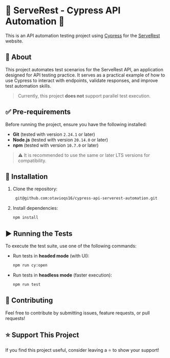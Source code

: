 # 🚀 ServeRest - Cypress API Automation 🌲

This is an API automation testing project using [Cypress](https://www.cypress.io/) for the [ServeRest](https://serverest.dev/) website.

## 📌 About

This project automates test scenarios for the ServeRest API, an application designed for API testing practice. It serves as a practical example of how to use Cypress to interact with endpoints, validate responses, and improve test automation skills.

> Currently, this project **does not** support parallel test execution.

## ✅ Pre-requirements

Before running the project, ensure you have the following installed:

- **Git** (tested with version `2.24.1` or later)
- **Node.js** (tested with version `20.14.0` or later)
- **npm** (tested with version `10.7.0` or later)

> ⚠️ It is recommended to use the same or later LTS versions for compatibility.

## 🚀 Installation

1. Clone the repository:

   ```sh
    git@github.com:otavioqs16/cypress-api-serverest-automation.git
   ```

2. Install dependencies:

   ```sh
   npm install
   ```

## ▶️ Running the Tests

To execute the test suite, use one of the following commands:

- Run tests in **headed mode** (with UI):

  ```sh
  npm run cy:open
  ```

- Run tests in **headless mode** (faster execution):
  ```sh
  npm run test
  ```

## 🤝 Contributing

Feel free to contribute by submitting issues, feature requests, or pull requests!

## ⭐ Support This Project

If you find this project useful, consider leaving a ⭐ to show your support!
